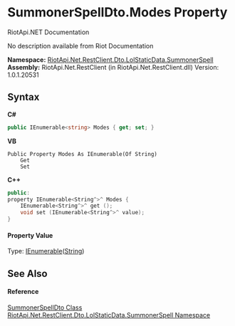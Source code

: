 # SummonerSpellDto.Modes Property 
RiotApi.NET Documentation 

No description available from Riot Documentation

**Namespace:**&nbsp;<a href="d837fae4-b669-1f83-f445-fd0fa2bae31c">RiotApi.Net.RestClient.Dto.LolStaticData.SummonerSpell</a><br />**Assembly:**&nbsp;RiotApi.Net.RestClient (in RiotApi.Net.RestClient.dll) Version: 1.0.1.20531

## Syntax

**C#**<br />
``` C#
public IEnumerable<string> Modes { get; set; }
```

**VB**<br />
``` VB
Public Property Modes As IEnumerable(Of String)
	Get
	Set
```

**C++**<br />
``` C++
public:
property IEnumerable<String^>^ Modes {
	IEnumerable<String^>^ get ();
	void set (IEnumerable<String^>^ value);
}
```


#### Property Value
Type: <a href="http://msdn2.microsoft.com/en-us/library/9eekhta0" target="_blank">IEnumerable</a>(<a href="http://msdn2.microsoft.com/en-us/library/s1wwdcbf" target="_blank">String</a>)

## See Also


#### Reference
<a href="197d3258-bf62-7fb6-0b77-ad55804cc982">SummonerSpellDto Class</a><br /><a href="d837fae4-b669-1f83-f445-fd0fa2bae31c">RiotApi.Net.RestClient.Dto.LolStaticData.SummonerSpell Namespace</a><br />